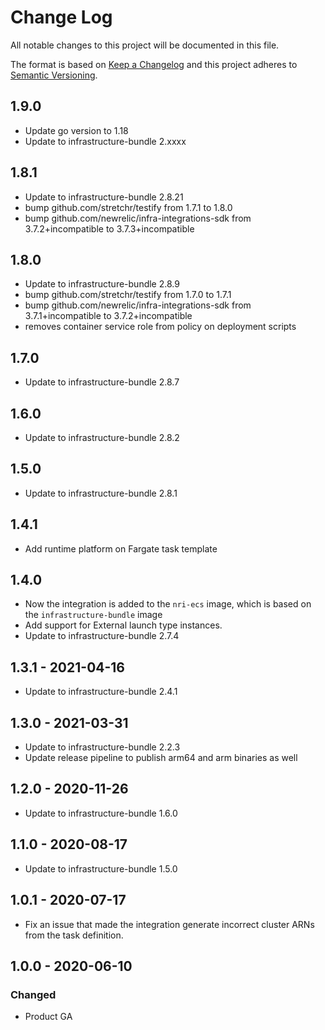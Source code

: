 # Change Log

All notable changes to this project will be documented in this file.

The format is based on [Keep a Changelog](http://keepachangelog.com/)
and this project adheres to [Semantic Versioning](http://semver.org/).

## 1.9.0
- Update go version to 1.18
- Update to infrastructure-bundle 2.xxxx

## 1.8.1
- Update to infrastructure-bundle 2.8.21
- bump github.com/stretchr/testify from 1.7.1 to 1.8.0
- bump github.com/newrelic/infra-integrations-sdk from 3.7.2+incompatible to 3.7.3+incompatible

## 1.8.0
- Update to infrastructure-bundle 2.8.9
- bump github.com/stretchr/testify from 1.7.0 to 1.7.1
- bump github.com/newrelic/infra-integrations-sdk from 3.7.1+incompatible to 3.7.2+incompatible
- removes container service role from policy on deployment scripts

## 1.7.0
- Update to infrastructure-bundle 2.8.7

## 1.6.0
- Update to infrastructure-bundle 2.8.2

## 1.5.0
- Update to infrastructure-bundle 2.8.1

## 1.4.1
- Add runtime platform on Fargate task template

## 1.4.0
- Now the integration is added to the `nri-ecs` image, which is based
  on the `infrastructure-bundle` image
- Add support for External launch type instances.
- Update to infrastructure-bundle 2.7.4

## 1.3.1 - 2021-04-16
- Update to infrastructure-bundle 2.4.1

## 1.3.0 - 2021-03-31
- Update to infrastructure-bundle 2.2.3
- Update release pipeline to publish arm64 and arm binaries as well

## 1.2.0 - 2020-11-26
- Update to infrastructure-bundle 1.6.0

## 1.1.0 - 2020-08-17
- Update to infrastructure-bundle 1.5.0

## 1.0.1 - 2020-07-17
- Fix an issue that made the integration generate incorrect cluster ARNs from
  the task definition.

## 1.0.0 - 2020-06-10
### Changed
- Product GA
